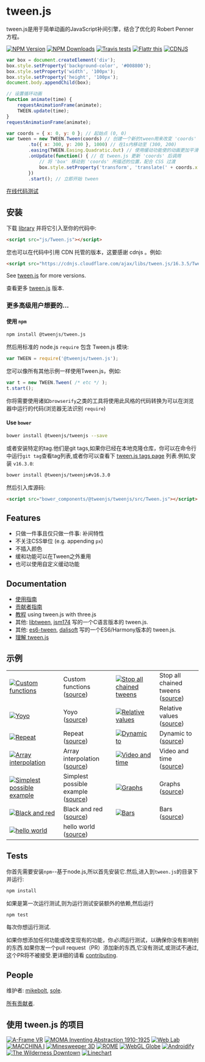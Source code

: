 # tween.js

tween.js是用于简单动画的JavaScript补间引擎，结合了优化的 Robert Penner 方程。

[![NPM Version][npm-image]][npm-url]
[![NPM Downloads][downloads-image]][downloads-url]
[![Travis tests][travis-image]][travis-url]
[![Flattr this][flattr-image]][flattr-url]
[![CDNJS][cdnjs-image]][cdnjs-url]

```javascript
var box = document.createElement('div');
box.style.setProperty('background-color', '#008800');
box.style.setProperty('width', '100px');
box.style.setProperty('height', '100px');
document.body.appendChild(box);

// 设置循环动画
function animate(time) {
    requestAnimationFrame(animate);
    TWEEN.update(time);
}
requestAnimationFrame(animate);

var coords = { x: 0, y: 0 }; // 起始点 (0, 0)
var tween = new TWEEN.Tween(coords) // 创建一个新的tween用来改变 'coords'
        .to({ x: 300, y: 200 }, 1000) // 在1s内移动至 (300, 200)
        .easing(TWEEN.Easing.Quadratic.Out) // 使用缓动功能使的动画更加平滑
        .onUpdate(function() { // 在 tween.js 更新 'coords' 后调用
            // 将 'box' 移动到 'coords' 所描述的位置，配合 CSS 过渡
            box.style.setProperty('transform', 'translate(' + coords.x + 'px, ' + coords.y + 'px)');
        })
        .start(); // 立即开始 tween
```

[在线代码测试](https://codepen.io/mikebolt/pen/zzzvZg)

## 安装

下载 [library](https://raw.githubusercontent.com/tweenjs/tween.js/master/src/Tween.js) 并将它引入至你的代码中:

```html
<script src="js/Tween.js"></script>
```

您也可以在代码中引用 CDN 托管的版本，这要感谢 cdnjs 。例如:

```html
<script src="https://cdnjs.cloudflare.com/ajax/libs/tween.js/16.3.5/Tween.min.js"></script>
```

See [tween.js](https://cdnjs.com/libraries/tween.js/) for more versions.

查看更多 [tween.js](https://cdnjs.com/libraries/tween.js/) 版本.

### 更多高级用户想要的...

#### 使用 `npm`

```bash
npm install @tweenjs/tween.js
```

然后用标准的 node.js `require` 包含 Tween.js 模块:

```javascript
var TWEEN = require('@tweenjs/tween.js');
```

您可以像所有其他示例一样使用Tween.js，例如:

```javascript
var t = new TWEEN.Tween( /* etc */ );
t.start();
```

你将需要使用诸如`browserify`之类的工具将使用此风格的代码转换为可以在浏览器中运行的代码(浏览器无法识别 `require`)

#### Use `bower`

```bash
bower install @tweenjs/tweenjs --save
```

或者安装特定的tag.他们是git tags,如果你已经在本地克隆仓库，你可以在命令行中运行`git tag`查看tag列表,或者你可以查看下 [tween.js tags page](https://github.com/tweenjs/tween.js/tags) 列表.例如,安装 `v16.3.0`:

```bash
bower install @tweenjs/tweenjs#v16.3.0
```

然后引入库源码:

```html
<script src="bower_components/@tweenjs/tweenjs/src/Tween.js"></script>
```

## Features

* 只做一件事且仅只做一件事: 补间特性
* 不关注CSS单位 (e.g. appending `px`)
* 不插入颜色
* 缓和功能可以在Tween之外重用
* 也可以使用自定义缓动功能

## Documentation

* [使用指南](./docs/user_guide_zh-CN.md)
* [贡献者指南](./docs/contributor_guide_zh-CN.md)
* [教程](http://learningthreejs.com/blog/2011/08/17/tweenjs-for-smooth-animation/)  using tween.js with three.js
* 其他: [libtween](https://github.com/jsm174/libtween), [jsm174](https://github.com/jsm174) 写的一个C语言版本的 tween.js.
* 其他: [es6-tween](https://github.com/tweenjs/es6-tween), [dalisoft](https://github.com/dalisoft) 写的一个ES6/Harmony版本的 tween.js.
* [理解 tween.js](https://mikebolt.me/article/understanding-tweenjs.html)

## 示例

<table>
	<tr>
		<td>
			<a href="http://tweenjs.github.io/tween.js/examples/12_graphs_custom_functions.html">
				<img src="./assets/examples/03_graphs.png" alt="Custom functions" />
			</a>
		</td>
		<td>
			Custom functions<br />
			(<a href="examples/12_graphs_custom_functions.html">source</a>)
		</td>
		<td>
			<a href="http://tweenjs.github.io/tween.js/examples/11_stop_all_chained_tweens.html">
				<img src="./assets/examples/11_stop_all_chained_tweens.png" alt="Stop all chained tweens" />
			</a>
		</td>
		<td>
			Stop all chained tweens<br />
			(<a href="examples/11_stop_all_chained_tweens.html">source</a>)
		</td>
	</tr>
	<tr>
		<td>
			<a href="http://tweenjs.github.io/tween.js/examples/10_yoyo.html">
				<img src="./assets/examples/10_yoyo.png" alt="Yoyo" />
			</a>
		</td>
		<td>
			Yoyo<br />
			(<a href="examples/10_yoyo.html">source</a>)
		</td>
		<td>
			<a href="http://tweenjs.github.io/tween.js/examples/09_relative_values.html">
				<img src="./assets/examples/09_relative.png" alt="Relative values" />
			</a>
		</td>
		<td>
			Relative values<br />
			(<a href="examples/09_relative_values.html">source</a>)
		</td>
	</tr>
	<tr>
		<td>
			<a href="http://tweenjs.github.io/tween.js/examples/08_repeat.html">
				<img src="./assets/examples/08_repeat.png" alt="Repeat" />
			</a>
		</td>
		<td>
			Repeat<br />
			(<a href="examples/08_repeat.html">source</a>)
		</td>
		<td>
			<a href="http://tweenjs.github.io/tween.js/examples/07_dynamic_to.html">
				<img src="./assets/examples/07_dynamic_to.png" alt="Dynamic to" />
			</a>
		</td>
		<td>
			Dynamic to<br />
			(<a href="examples/07_dynamic_to.html">source</a>)
		</td>
	</tr>
	<tr>
		<td>
			<a href="http://tweenjs.github.io/tween.js/examples/06_array_interpolation.html">
				<img src="./assets/examples/03_graphs.png" alt="Array interpolation" />
			</a>
		</td>
		<td>
			Array interpolation<br />
			(<a href="examples/06_array_interpolation.html">source</a>)
		</td>
		<td>
			<a href="http://tweenjs.github.io/tween.js/examples/05_video_and_time.html">
				<img src="./assets/examples/06_video_and_time.png" alt="Video and time" />
			</a>
		</td>
		<td>
			Video and time<br />
			(<a href="examples/05_video_and_time.html">source</a>)
		</td>
	</tr>
	<tr>
		<td>
			<a href="http://tweenjs.github.io/tween.js/examples/04_simplest.html">
				<img src="./assets/examples/04_simplest.png" alt="Simplest possible example" />
			</a>
		</td>
		<td>
			Simplest possible example<br />
			(<a href="examples/04_simplest.html">source</a>)
		</td>
		<td>
			<a href="http://tweenjs.github.io/tween.js/examples/03_graphs.html">
				<img src="./assets/examples/03_graphs.png" alt="Graphs" />
			</a>
		</td>
		<td>
			Graphs<br />
			(<a href="examples/03_graphs.html">source</a>)
		</td>
	</tr>
	<tr>
		<td>
			<a href="http://tweenjs.github.io/tween.js/examples/02_black_and_red.html">
				<img src="./assets/examples/02_black_and_red.png" alt="Black and red" />
			</a>
		</td>
		<td>
			Black and red<br />
			(<a href="examples/02_black_and_red.html">source</a>)
		</td>
		<td>
			<a href="http://tweenjs.github.io/tween.js/examples/01_bars.html">
				<img src="./assets/examples/01_bars.png" alt="Bars" />
			</a>
		</td>
		<td>
			Bars<br />
			(<a href="examples/01_bars.html">source</a>)
		</td>
	</tr>
	<tr>
		<td>
			<a href="http://tweenjs.github.io/tween.js/examples/00_hello_world.html">
				<img src="./assets/examples/00_hello_world.png" alt="hello world" />
			</a>
		</td>
		<td>
			hello world<br />
			(<a href="examples/00_hello_world.html">source</a>)
		</td>
	</tr>
</table>

## Tests

你首先需要安装`npm`--基于node.js,所以首先安装它.然后,进入到`tween.js`的目录下并运行:

```bash
npm install
```

如果是第一次运行测试,则为运行测试安装额外的依赖,然后运行

```bash
npm test
```

每次你想运行测试.

如果你想添加任何功能或改变现有的功能，你*必须*运行测试，以确保你没有影响别的东西.如果你发一个pull request（PR）添加新的东西,它没有测试,或测试不通过,这个PR将不被接受.更详细的请看 [contributing](CONTRIBUTING.md).

## People

维护者: [mikebolt](https://github.com/mikebolt), [sole](https://github.com/sole).

[所有贡献者](http://github.com/tweenjs/tween.js/contributors).

## 使用 tween.js 的项目

[![A-Frame VR](http://tweenjs.github.io/tween.js/assets/projects/10_aframe.png)](https://aframe.io)
[![MOMA Inventing Abstraction 1910-1925](http://tweenjs.github.io/tween.js/assets/projects/09_moma.png)](http://www.moma.org/interactives/exhibitions/2012/inventingabstraction/)
[![Web Lab](http://tweenjs.github.io/tween.js/assets/projects/08_web_lab.png)](http://www.chromeweblab.com/)
[![MACCHINA I](http://tweenjs.github.io/tween.js/assets/projects/07_macchina.png)](http://5013.es/toys/macchina)
[![Minesweeper 3D](http://tweenjs.github.io/tween.js/assets/projects/06_minesweeper3d.png)](http://egraether.com/mine3d/)
[![ROME](http://tweenjs.github.io/tween.js/assets/projects/05_rome.png)](http://ro.me)
[![WebGL Globe](http://tweenjs.github.io/tween.js/assets/projects/04_webgl_globe.png)](http://data-arts.appspot.com/globe)
[![Androidify](http://tweenjs.github.io/tween.js/assets/projects/03_androidify.png)](http://www.androidify.com/)
[![The Wilderness Downtown](http://tweenjs.github.io/tween.js/assets/projects/01_wilderness.png)](http://thewildernessdowntown.com/)
[![Linechart](http://tweenjs.github.io/tween.js/assets/projects/00_linechart.png)](http://dejavis.org/linechart)

[npm-image]: https://img.shields.io/npm/v/@tweenjs/tween.js.svg
[npm-url]: https://npmjs.org/package/@tweenjs/tween.js
[downloads-image]: https://img.shields.io/npm/dm/@tweenjs/tween.js.svg
[downloads-url]: https://npmjs.org/package/@tweenjs/tween.js
[travis-image]: https://travis-ci.org/tweenjs/tween.js.svg?branch=master
[travis-url]: https://travis-ci.org/tweenjs/tween.js
[flattr-image]: https://api.flattr.com/button/flattr-badge-large.png
[flattr-url]: https://flattr.com/thing/45014/tween-js
[cdnjs-image]: https://img.shields.io/cdnjs/v/tween.js.svg
[cdnjs-url]: https://cdnjs.com/libraries/tween.js

